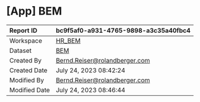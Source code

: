 



# [App] BEM

|Report ID|bc9f5af0-a931-4765-9898-a3c35a40fbc4|
| :--- | :--- |
|Workspace|[HR_BEM](../Workspaces/HR_BEM.md)|
|Dataset|[BEM](../Datasets/BEM.md)|
|Created By|Bernd.Reiser@rolandberger.com|
|Created Date|July 24, 2023 08:42:24|
|Modified By|Bernd.Reiser@rolandberger.com|
|Modified Date|July 24, 2023 08:46:44|
